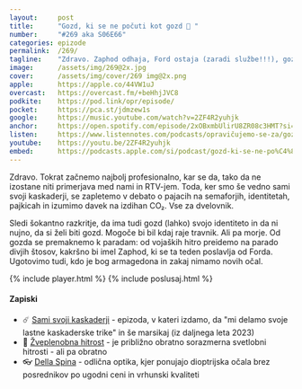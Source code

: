 ```yaml
---
layout: 	post
title:  	"Gozd, ki se ne počuti kot gozd 🌳 "
number: 	"#269 aka S06E66"
categories:	epizode
permalink:	/269/
tagline: 	"Zdravo. Zaphod odhaja, Ford ostaja (zaradi službe!!!), gozd se sprašuje, če bi bil morda raje travnik, vi pa vdihnite, dokler ni davka na CO₂!"
image:		/assets/img/269@2x.jpg
cover:		/assets/img/cover/269 img@2x.png
apple:		https://apple.co/44VW1uJ
overcast:	https://overcast.fm/+beHhjJVC8
podkite:	https://pod.link/opr/episode/
pocket:		https://pca.st/jdmzew1s
google:		https://music.youtube.com/watch?v=2ZF4R2yuhjk
anchor:		https://open.spotify.com/episode/2xOBxmbUlirU8ZR08c3HMT?si=zwnrobY_Tdm8X_FmeZezQA
listen:		https://www.listennotes.com/podcasts/opravičujemo-se-za/gozd-ki-se-ne-počuti-kot-gozd-FKXo9AdH7TO/embed/
youtube:	https://youtu.be/2ZF4R2yuhjk
embed:		https://podcasts.apple.com/si/podcast/gozd-ki-se-ne-po%C4%8Duti-kot-gozd/id1514750013?i=1000718217267
---
```


Zdravo. Tokrat začnemo najbolj profesionalno, kar se da, tako da ne izostane niti primerjava med nami in RTV-jem. Toda, ker smo še vedno sami svoji kaskaderji, se zapletemo v debato o pajacih na semaforjih, identitetah, pajkicah in izumimo davek na izdihan CO₂. Vse za dvelovnik. 

Sledi šokantno razkritje, da ima tudi gozd (lahko) svojo identiteto in da ni nujno, da si želi biti gozd. Mogoče bi bil kdaj raje travnik. Ali pa morje. Od gozda se premaknemo k paradam: od vojaških hitro preidemo na parado divjih štosov, kakršno bi imel Zaphod, ki se ta teden poslavlja od Forda. Ugotovimo tudi, kdo je bog armagedona in zakaj nimamo novih očal. 

{% include player.html %}
{% include poslusaj.html %}

<!--break-->

#### Zapiski

- ☄️ [Sami svoji kaskaderji](https://opravicujemo.se/154/) - epizoda, v kateri izdamo, da "mi delamo svoje lastne kaskaderske trike" in še marsikaj (iz daljnega leta 2023) 
- 👟 [Žveplenobna hitrost](http://www.zvpl.com/42/clanki/kaj-je-zveplenobna-hitrost/) - je približno obratno sorazmerna svetlobni hitrosti - ali pa obratno 
- 👓 [Della Spina](https://www.dellaspina.si/) - odlična optika, kjer ponujajo dioptrijska očala brez posrednikov po ugodni ceni in vrhunski kvaliteti  